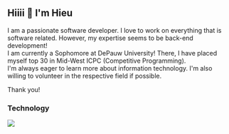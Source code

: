 ## Hiiii 👋 I'm Hieu
I am a passionate software developer. I love to work on everything that is software related. However, my expertise seems to be back-end development! <br/>
I am currently a Sophomore at DePauw University! There, I have placed myself top 30 in Mid-West ICPC (Competitive Programming). <br/>
I'm always eager to learn more about information technology. I'm also willing to volunteer in the respective field if possible. <br/>

Thank you!

### Technology
![](https://go-skill-icons.vercel.app/api/icons?i=aws,azure,angular,react,flutter,dotnet,sqlserver,typescript,cs,aspnet&perline=10)

<!--
**akisurils/akisurils** is a ✨ _special_ ✨ repository because its `README.md` (this file) appears on your GitHub profile.

Here are some ideas to get you started:

- 🔭 I’m currently working on ...
- 🌱 I’m currently learning ...
- 👯 I’m looking to collaborate on ...
- 🤔 I’m looking for help with ...
- 💬 Ask me about ...
- 📫 How to reach me: ...
- 😄 Pronouns: ...
- ⚡ Fun fact: ...
-->

